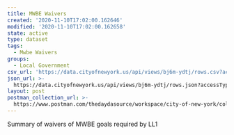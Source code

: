 ```yaml
---
title: MWBE Waivers
created: '2020-11-10T17:02:00.162646'
modified: '2020-11-10T17:02:00.162658'
state: active
type: dataset
tags:
  - Mwbe Waivers
groups:
  - Local Government
csv_url: 'https://data.cityofnewyork.us/api/views/bj6m-ydtj/rows.csv?accessType=DOWNLOAD'
json_url: >-
  https://data.cityofnewyork.us/api/views/bj6m-ydtj/rows.json?accessType=DOWNLOAD
layout: post
postman_collection_url: >-
  https://www.postman.com/thedaydasource/workspace/city-of-new-york/collection/15909983-6fac7ebb-e2d6-4f2f-bb3e-c29ebbec4c1c
---
```

Summary of waivers of MWBE goals required by LL1
